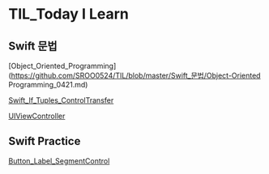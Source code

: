 # TIL_Today I Learn



## Swift 문법



[Object_Oriented_Programming](https://github.com/SROO0524/TIL/blob/master/Swift_문법/Object-Oriented Programming_0421.md)

[Swift_If_Tuples_ControlTransfer](https://github.com/SROO0524/TIL/blob/master/Swift_문법/Swift_IF_Tuples_ControlTransfer_0427.md)

[UIViewController](https://github.com/SROO0524/TIL/blob/master/Swift_문법/UIViewController_0427.md)



## Swift Practice

[Button_Label_SegmentControl](https://github.com/SROO0524/TIL/blob/master/Swift_Practice/Button_Label_SegmentControl_Practice_0426.md)















  
